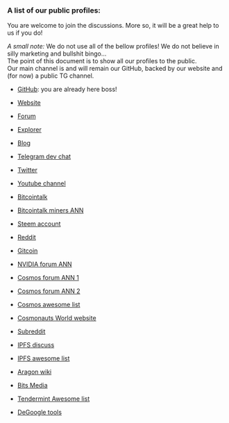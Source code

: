 ### A list of our public profiles:

You are welcome to join the discussions. More so, it will be a great help to us if you do!

*A small note:* 
We do not use all of the bellow profiles! We do not believe in silly marketing and bullshit bingo... <br>
The point of this document is to show all our profiles to the public. <br>
Our main channel is and will remain our GitHub, backed by our website and (for now) a public TG channel.

- [GitHub](https://github.com/cybercongress): you are already here boss!

- [Website](https://cybercongress.ai/)

- [Forum](https://ai.cybercongress.ai/)

- [Explorer](https://cyberd.ai/)

- [Blog](https://cybercongress.ai/post/)

- [Telegram dev chat](https://t.me/fuckgoogle)

- [Twitter](https://twitter.com/cyber_devs)

- [Youtube channel](https://www.youtube.com/channel/UCXgkFmGLhUcXSTp6d4cWEvg/featured)

- [Bitcointalk](https://bitcointalk.org/index.php?topic=5199195)

- [Bitcointalk miners ANN](https://bitcointalk.org/index.php?topic=5198920.0)

- [Steem account](https://steemit.com/@cybercongress)

- [Reddit](https://www.reddit.com/r/cybercongress/)

- [Gitcoin](https://gitcoin.co/profile/cybercongress)

- [NVIDIA forum ANN](https://devtalk.nvidia.com/default/topic/1066194/cuda-programming-and-performance/cuda-cards-diversification-looking-for-ideas-validators-programmers-cyber-consensus-computer/)

- [Cosmos forum ANN 1](https://forum.cosmos.network/t/cyber-like-google-but-cyber-distributed-supercomputer-for-answers-looking-for-validators/2950)

- [Cosmos forum ANN 2](https://forum.cosmos.network/t/cyber-a-distributed-super-intelligence-for-provable-and-relevant-answers-explanations-wp-faq/3045)

- [Cosmos awesome list](https://github.com/cosmos/awesome)

- [Cosmonauts World website](https://cosmonauts.world/)

- [Subreddit](https://www.reddit.com/r/cybercongress/)

- [IPFS discuss](https://discuss.ipfs.io/t/a-consensus-computer-on-top-of-ipfs-that-uses-ipfs-hashes-to-create-cyberlinks/6786)

- [IPFS awesome list](https://github.com/ipfs/awesome-ipfs)

- [Aragon wiki](https://wiki.aragon.org/about/projects/)

- [Bits Media](https://forum.bits.media/index.php?/topic/160286-cyberlike-google-but-cyber-tendermint-a-distributed-supercomputer-for-answers/)

- [Tendermint Awesome list](https://github.com/tendermint/awesome)

- [DeGoogle tools](https://github.com/tycrek/degoogle)
